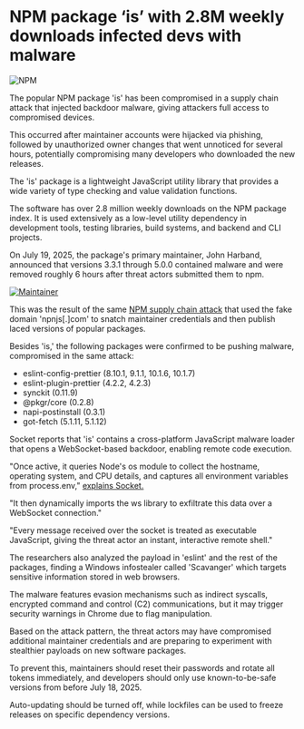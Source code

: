 # NPM package ‘is’ with 2.8M weekly downloads infected devs with malware

![NPM](https://www.bleepstatic.com/content/hl-images/2022/07/05/NPM_head_pic.jpg)

The popular NPM package 'is' has been compromised in a supply chain attack that injected backdoor malware, giving attackers full access to compromised devices.

This occurred after maintainer accounts were hijacked via phishing, followed by unauthorized owner changes that went unnoticed for several hours, potentially compromising many developers who downloaded the new releases.

The 'is' package is a lightweight JavaScript utility library that provides a wide variety of type checking and value validation functions.

The software has over 2.8 million weekly downloads on the NPM package index. It is used extensively as a low-level utility dependency in development tools, testing libraries, build systems, and backend and CLI projects.

On July 19, 2025, the package's primary maintainer, John Harband, announced that versions 3.3.1 through 5.0.0 contained malware and were removed roughly 6 hours after threat actors submitted them to npm.

[![Maintainer](https://www.bleepstatic.com/images/news/u/1220909/2025/July/maintainer.png)](https://bsky.app/profile/jordan.har.band/post/3ludlbnstr22w)

This was the result of the same [NPM supply chain attack](https://www.bleepingcomputer.com/news/security/popular-npm-linter-packages-hijacked-via-phishing-to-drop-malware/) that used the fake domain 'npnjs\[.\]com' to snatch maintainer credentials and then publish laced versions of popular packages.

Besides 'is,' the following packages were confirmed to be pushing malware, compromised in the same attack:

* eslint-config-prettier (8.10.1, 9.1.1, 10.1.6, 10.1.7)
* eslint-plugin-prettier (4.2.2, 4.2.3)
* synckit (0.11.9)
* @pkgr/core (0.2.8)
* napi-postinstall (0.3.1)
* got-fetch (5.1.11, 5.1.12)

Socket reports that 'is' contains a cross-platform JavaScript malware loader that opens a WebSocket-based backdoor, enabling remote code execution.

"Once active, it queries Node's os module to collect the hostname, operating system, and CPU details, and captures all environment variables from process.env," [explains Socket.](https://socket.dev/blog/npm-is-package-hijacked-in-expanding-supply-chain-attack)

"It then dynamically imports the ws library to exfiltrate this data over a WebSocket connection."

"Every message received over the socket is treated as executable JavaScript, giving the threat actor an instant, interactive remote shell."

The researchers also analyzed the payload in 'eslint' and the rest of the packages, finding a Windows infostealer called 'Scavanger' which targets sensitive information stored in web browsers.

The malware features evasion mechanisms such as indirect syscalls, encrypted command and control (C2) communications, but it may trigger security warnings in Chrome due to flag manipulation.

Based on the attack pattern, the threat actors may have compromised additional maintainer credentials and are preparing to experiment with stealthier payloads on new software packages.

To prevent this, maintainers should reset their passwords and rotate all tokens immediately, and developers should only use known-to-be-safe versions from before July 18, 2025.

Auto-updating should be turned off, while lockfiles can be used to freeze releases on specific dependency versions.